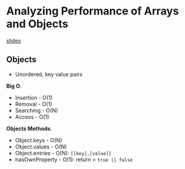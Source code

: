 # Analyzing Performance of Arrays and Objects

[slides](https://cs.slides.com/colt_steele/built-in-data-structures-25)

## Objects

- Unordered, key value pairs 

**Big O**.

* Insertion - O(1)
* Removal - O(1)
* Searching - O(N)
* Access - O(1)

**Objects Methods**.

* Object.keys - O(N)
* Object.values - O(N)
* Object.entries - O(N): ```[[key],[value]]```
* hasOwnProperty - O(1): return > ```true || false```




